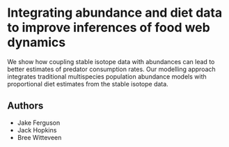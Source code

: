 # Integrating abundance and diet data to improve inferences of food web dynamics

We show how coupling stable isotope data with abundances can lead to better estimates of predator consumption rates. Our modelling approach integrates traditional multispecies population abundance models with proportional diet estimates from the stable isotope data. 


## Authors

* Jake Ferguson
* Jack Hopkins
* Bree Witteveen


